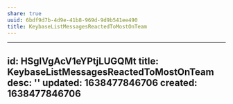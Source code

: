 ```yaml
---
share: true
uuid: 6bdf9d7b-4d9e-41b8-969d-9d9b541ee490
title: KeybaseListMessagesReactedToMostOnTeam
---
```

---
id: HSgIVgAcV1eYPtjLUGQMt
title: KeybaseListMessagesReactedToMostOnTeam
desc: ''
updated: 1638477846706
created: 1638477846706
---